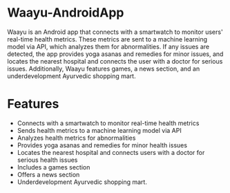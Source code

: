 # Waayu-AndroidApp
Waayu is an Android app that connects with a smartwatch to monitor users' real-time health metrics. These metrics are sent to a machine learning model via API, which analyzes them for abnormalities. If any issues are detected, the app provides yoga asanas and remedies for minor issues, and locates the nearest hospital and connects the user with a doctor for serious issues. Additionally, Waayu features games, a news section, and an underdevelopment Ayurvedic shopping mart.
# Features
* Connects with a smartwatch to monitor real-time health metrics
* Sends health metrics to a machine learning model via API
* Analyzes health metrics for abnormalities
* Provides yoga asanas and remedies for minor health issues
* Locates the nearest hospital and connects users with a doctor for serious health issues
* Includes a games section
* Offers a news section
* Underdevelopment Ayurvedic shopping mart.
